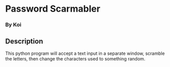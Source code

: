 # Password Scarmabler
### By Koi

## Description
This python program will accept a text input in a separate window, scramble the letters, then change the characters used to something random.
